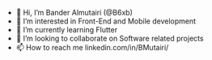 - 👋 Hi, I’m Bander Almutairi (@B6xb)
- 👀 I’m interested in Front-End and Mobile development
- 🌱 I’m currently learning Flutter
- 💞️ I’m looking to collaborate on Software related projects
- 📫 How to reach me linkedin.com/in/BMutairi/

<!---
B6xb/B6xb is a ✨ special ✨ repository because its `README.md` (this file) appears on your GitHub profile.
You can click the Preview link to take a look at your changes.
--->
